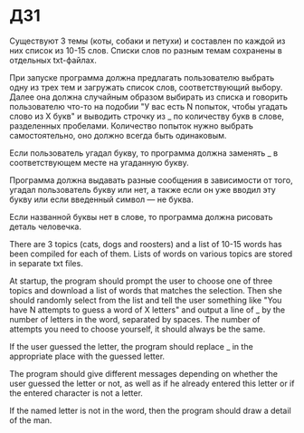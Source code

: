 # ДЗ1

Существуют 3 темы (коты, собаки и петухи) и составлен по каждой из них список из 10-15 слов. Списки слов по разным темам сохранены в отдельных txt-файлах.

При запуске программа должна предлагать пользователю выбрать одну из трех тем и загружать список слов, соответствующий выбору. Далее она должна случайным образом выбирать из списка и говорить пользователю что-то на подобии "У вас есть N попыток, чтобы угадать слово из X букв" и выводить строчку из _ по количеству букв в слове, разделенных пробелами. Количество попыток нужно выбрать самостоятельно, оно должно всегда быть одинаковым.

Если пользователь угадал букву, то программа должна заменять _ в соответствующем месте на угаданную букву.

Программа должна выдавать разные сообщения в зависимости от того, угадал пользователь букву или нет, а также если он уже вводил эту букву или если введенный символ — не буква.

Если названной буквы нет в слове, то программа должна рисовать деталь человечка.



There are 3 topics (cats, dogs and roosters) and a list of 10-15 words has been compiled for each of them. Lists of words on various topics are stored in separate txt files.

At startup, the program should prompt the user to choose one of three topics and download a list of words that matches the selection. Then she should randomly select from the list and tell the user something like "You have N attempts to guess a word of X letters" and output a line of _ by the number of letters in the word, separated by spaces. The number of attempts you need to choose yourself, it should always be the same.

If the user guessed the letter, the program should replace _ in the appropriate place with the guessed letter.

The program should give different messages depending on whether the user guessed the letter or not, as well as if he already entered this letter or if the entered character is not a letter.

If the named letter is not in the word, then the program should draw a detail of the man.
